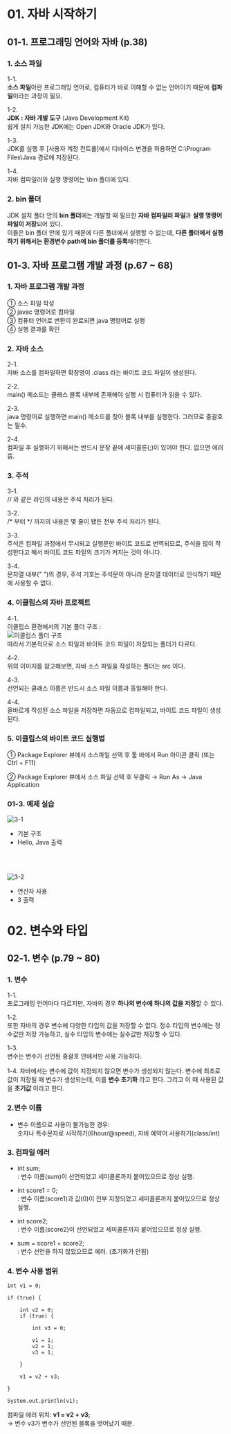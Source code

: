 # 01. 자바 시작하기
## 01-1. 프로그래밍 언어와 자바 (p.38)

### 1. 소스 파일

1-1.  
**소스 파일**이란 프로그래밍 언어로, 컴퓨터가 바로 이해할 수 없는 언어이기 때문에 **컴파일**이라는 과정이 필요.

1-2.  
**JDK : 자바 개발 도구** (Java Development Kit)  
쉽게 설치 가능한 JDK에는 Open JDK와 Oracle JDK가 있다.

1-3.  
JDK를 실행 후 [사용자 계정 컨트롤]에서 디바이스 변경을 허용하면 C:\Program Files\Java 경로에 저장된다.

1-4.  
자바 컴파일러와 실행 명령어는 \bin 폴더에 있다.

### 2. bin 폴더

JDK 설치 폴더 안의 **bin 폴더**에는 개발할 때 필요한 **자바 컴파일러 파일**과 **실행 명령어 파일이 저장**되어 있다.  
이들은 bin 폴더 안에 있기 때문에 다른 폴더에서 실행할 수 없는데, **다른 폴더에서 실행하기 위해서는 환경변수 path에 bin 폴더를 등록**해야한다.

## 01-3. 자바 프로그램 개발 과정 (p.67 ~ 68)

### 1. 자바 프로그램 개발 과정

① 소스 파일 작성  
② javac 명령어로 컴파일  
③ 컴퓨터 언어로 변환이 완료되면 java 명령어로 실행  
④ 실행 결과를 확인

### 2. 자바 소스

2-1.  
자바 소스를 컴파일하면 확장명이 .class 라는 바이트 코드 파일이 생성된다.

2-2.  
main() 메소드는 클래스 블록 내부에 존재해야 실행 시 컴퓨터가 읽을 수 있다.

2-3.  
java 명령어로 실행하면 main() 메소드를 찾아 블록 내부를 실행한다. 그러므로 중괄호는 필수.

2-4.  
컴파일 후 실행하기 위해서는 반드시 문장 끝에 세미콜론(;)이 있어야 한다. 없으면 에러 뜸.

### 3. 주석

3-1.  
// 와 같은 라인의 내용은 주석 처리가 된다.

3-2.  
/* 부터 */ 까지의 내용은 몇 줄이 됐든 전부 주석 처리가 된다.

3-3.  
주석은 컴파일 과정에서 무시되고 실행문만 바이트 코드로 번역되므로, 주석을 많이 작성한다고 해서 바이트 코드 파일의 크기가 커지는 것이 아니다.

3-4.  
문자열 내부(" ")의 경우, 주석 기호는 주석문이 아니라 문자열 데이터로 인식하기 때문에 사용할 수 없다.

### 4. 이클립스의 자바 프로젝트

4-1.  
이클립스 환경에서의 기본 폴더 구조 :  
![이클립스 폴더 구조](../../image-1.png)  
따라서 기본적으로 소스 파일과 바이트 코드 파일이 저장되는 폴더가 다르다.

4-2.  
위의 이미지를 참고해보면, 자바 소스 파일을 작성하는 폴더는 src 이다.

4-3.  
선언되는 클래스 이름은 반드시 소스 파일 이름과 동일해야 한다.

4-4.  
올바르게 작성된 소스 파일을 저장하면 자동으로 컴파일되고, 바이트 코드 파일이 생성된다.

### 5. 이클립스의 바이트 코드 실행법

① Package Explorer 뷰에서 소스파일 선택 후 툴 바에서 Run 아이콘 클릭 (또는 Ctrl + F11)

② Package Explorer 뷰에서 소스 파일 선택 후 우클릭 → Run As → Java Application

### 01-3. 예제 실습

![3-1](../../image-2.png)
* 기본 구조
* Hello, Java 출력

<br><br>

![3-2](../../image-3.png)
* 연산자 사용
* 3 출력

# 02. 변수와 타입

## 02-1. 변수 (p.79 ~ 80)

### 1. 변수

1-1.  
프로그래밍 언어마다 다르지만, 자바의 경우 **하나의 변수에 하나의 값을 저장**할 수 있다.

1-2.  
또한 자바의 경우 변수에 다양한 타입의 값을 저장할 수 없다. 정수 타입의 변수에는 정수값만 저장 가능하고, 실수 타입의 변수에는 실수값만 저장할 수 있다.

1-3.  
변수는 변수가 선언된 중괄호 안에서만 사용 가능하다.

1-4.  자바에서는 변수에 값이 지정되지 않으면 변수가 생성되지 않는다. 변수에 최초로 값이 저장될 때 변수가 생성되는데, 이를 **변수 초기화** 라고 한다. 그리고 이 때 사용된 값을 **초기값** 이라고 한다.

### 2.변수 이름

- 변수 이름으로 사용이 불가능한 경우:  
숫자나 특수문자로 시작하기(6hour/@speed), 자바 예약어 사용하기(class/int)

### 3. 컴파일 에러

- int sum;  
: 변수 이름(sum)이 선언되었고 세미콜론까지 붙어있으므로 정상 실행.

- int score1 = 0;  
: 변수 이름(score1)과 값(0)이 전부 지정되었고 세미콜론까지 붙어있으므로 정상 실행.

- int score2;  
: 변수 이름(score2)이 선언되었고 세미콜론까지 붙어있으므로 정상 실행.

- sum = score1 + score2;  
: 변수 선언을 하지 않았으므로 에러. (초기화가 안됨)

### 4. 변수 사용 범위

```
int v1 = 0;

if (true) {

    int v2 = 0;
    if (true) {

        int v3 = 0;

        v1 = 1;
        v2 = 1;
        v3 = 1;

    }

    v1 = v2 + v3;

}

System.out.println(v1);
```

컴파일 에러 위치: **v1 = v2 + v3;**  
→ 변수 v3가 변수가 선언된 블록을 벗어났기 때문.
